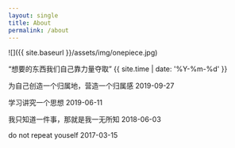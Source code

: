 ```yaml
---
layout: single
title: About
permalink: /about
---
```


![]({{ site.baseurl }}/assets/img/onepiece.jpg)

“想要的东西我们自己靠力量夺取” {{ site.time | date: '%Y-%m-%d' }}

为自己创造一个归属地，营造一个归属感 2019-09-27

学习讲究一个思想 2019-06-11

我只知道一件事，那就是我一无所知 2018-06-03

do not repeat youself 2017-03-15